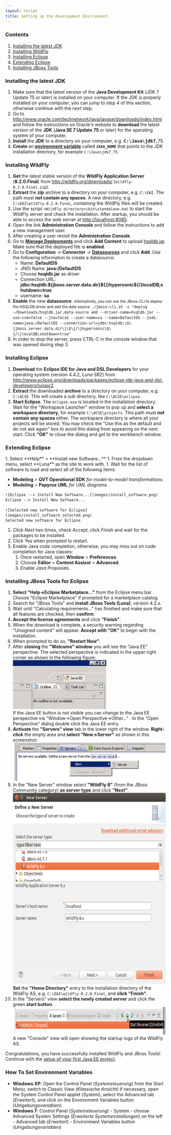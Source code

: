 ```yaml
---
layout: recipe
title: Setting up the Development Environment
---
```

<h3>Contents</h3>
<ol>
<li><a href="#jdk">Installing the latest JDK</a></li>
<li><a href="#wildfly">Installing WildFly</a></li>
<li><a href="#eclipse">Installing Eclipse</a></li>
<li><a href="#plugins">Extending Eclipse</a></li>
<li><a href="#jbosstools">Installing JBoss Tools</a></li>
</ol>
<h3><a id="jdk" name="jdk"></a>Installing the latest JDK</h3>
<ol>
<li>Make sure that the latest version of the <b>Java Development Kit</b> (JDK 7 Update 75 or later) is installed on your computer. If the JDK is properly installed on your computer, you can jump to step 4 of this section, otherwise continue with the next step.</li>
<li>Go to <a href="http://www.oracle.com/technetwork/java/javase/downloads/index.html">http://www.oracle.com/technetwork/java/javase/downloads/index.html</a> and follow the instructions on Oracle's website to <b>download </b>the latest version of the <b>JDK</b> (<b>Java SE 7 Update 75 </b>or later) for the operating system of your computer.</li>
<li><b>Install</b> the <b>JDK</b> to a directory on your computer, e.g. <b><tt>C:\Java\jdk7</tt></b>_75.</li>
<li><b>Create </b>an <a class="int" href="#envvar"><b>environment variable</b></a> called <small><b><tt>JAVA_HOME</tt></b></small> that points to the JDK installation directory, for example <small><tt>C:\Java\jdk7_75</tt></small>. </li>
</ol>
<h3><b><a id="wildfly" name="wildfly"></a>Installing WildFly</b></h3>
<ol>
<li><b>Get </b>the latest stable version of the <b>WildFly Application Server</b> (<strong>8.2.0.Final</strong>) from <a href="http://wildfly.org/downloads/">http://wildfly.org/downloads/</a> (<small><tt>wildfly-8.2.0.Final.zip</tt></small>).</li>
<li><b>Extract </b>the <b>zip</b> archive to a directory on your computer, e.g. <small><tt>C:\EAI</tt></small>. The path must <b>not contain any spaces</b>. A new directory, e.g. <small><tt>C:\EAI\wildfly-8.2.0.Final</tt></small>, containing the WildFly files will be created.</li>
<li>Use the script <small><tt>&lt;WildFly directory&gt;\bin\standalone.bat</tt></small> to start the WildFly server and check the installation. After startup, you should be able to access the web server at <a href="http://localhost:8080">http://localhost:8080</a>.</li>
<li>Open the link <b>Administration Console</b> and follow the instructions to add a new management user.</li>
<li>After creating a user revisit the <b>Administration Console</b>.</li>
<li>Go to <a href="http://localhost:9990/console/App.html#deployments"><b>Manage Deployments</b></a> and click <b>Add Content</b> to upload <a href="hsqldb.jar">hsqldb.jar</a>. Make sure that the deployed file is <b>enabled</b>.</li>
<li>Go to <b>Configuration</b> -&gt; <b>Connector</b> -&gt; <a href="http://localhost:9990/console/App.html#datasources"><b>Datasources</b></a> and click <b>Add</b>. Use the following information to create a datasource:<br />
<ul>
<li>Name: <b>DefaultDS</b></li>
<li>JNDI Name: <b>java:/DefaultDS</b></li>
<li>Choose <b>hsqldb.jar</b> as driver</li>
<li>Connection URL: <b>jdbc:hsqldb:${jboss.server.data.dir}${/}hypersonic${/}localDB;shutdown=true</b></li>
<li>username: <b>sa</b></li>
</ul>
</li>
<li><b>Enable</b> the new <b>datasource</b>.
<small>Alternatively, you can use the JBoss-CLI to deploy the HSQLDB driver and add the data source: <tt>./jboss-cli.sh -c "deploy ~/Downloads/hsqldb.jar,data-source add --driver-name=hsqldb.jar --use-ccm=false --jta=false --user-name=sa --name=DefaultDS --jndi-name=java:/DefaultDS --connection-url=jdbc:hsqldb:\$\{jboss.server.data.dir\}\$\{/\}hypersonic\$\{/\}localDB;shutdown=true"</tt></small></li>
<li>In order to stop the server, press CTRL-C in the console window that was opened during step 3.</li>
</ol>
<h3><a id="eclipse" name="eclipse"></a>Installing Eclipse</h3>
<ol>
<li><b>Download </b>the <b>Eclipse IDE for Java and DSL Developers</b> for your operating system (version 4.4.2, <i>Luna SR2</i>) from <a href="http://www.eclipse.org/downloads/packages/eclipse-ide-java-and-dsl-developers/lunasr2">http://www.eclipse.org/downloads/packages/eclipse-ide-java-and-dsl-developers/lunasr2</a>.</li>
<li><b>Extract </b>the downloaded <b>archive</b> to a directory on your computer, e.g. <small><tt>C:\ACSE</tt></small>. This will create a sub directory, like <small><tt>C:\ACSE\eclipse</tt></small>.</li>
<li><b>Start Eclipse</b>. The <small><tt>eclipse.exe</tt></small> is located in the installation directory. Wait for the "Workspace Launcher" window to pop up and <b>select a workspace directory</b>, for example <small><tt>C:\ACSE\projects</tt></small>. This path must <b>not contain any spaces </b>either. The workspace directory is where all your projects will be stored. You may check the "Use this as the default and do not ask again" box to avoid this dialog from appearing on the next start. Click <b>"OK"</b> to close the dialog and get to the workbench window.</li>
</ol>
<h3><a id="plugins" name="plugins"></a>Extending Eclipse</h3>
1. Select **Help** > **Install new Software...**
1. From the dropdown menu, select **Luna** as the site to work with.
1. Wait for the list of software to load and select all of the following items:

   * **Modeling** > **QVT Operational SDK**
      *for model-to-model transformations.*
   * **Modeling** > **Papyrus UML**
      *for UML diagrams*

    ![Eclipse --> Install New Software...](images/install_software.png)
    Eclipse --> Install New Software...

    ![Selected new software for Eclipse](images/install_software_selected.png)
    Selected new software for Eclipse

1. Click *Next* two times, check *Accept*, click *Finish* and wait for the packages to be installed.
1. Click Yes when prompted to restart.
1. Enable Java code completion, otherwise, you may miss out on code completion for Java classes:
   1. Once restarted, open **Window** > **Preferences**.
   1. Choose **Editor** > **Content Assisst** > **Advanced**.
   1. Enable *Java Proposals*.

<h3><a id="jbosstools" name="jbosstools"></a>Installing JBoss Tools for Eclipse</h3>
<ol>
<li><b>Select "Help-&gt;Eclipse Marketplace..."</b> from the Eclipse menu bar. Choose "Eclipse Marketplace" if prompted for a marketplace catalog.</li>
<li>Search for "JBoss Tools" and <b>install JBoss Tools (Luna)</b>, version 4.2.x.</li>
<li>Wait until "Calculating requirements..." has finished and make sure that all features are checked, then <b>confirm</b>.</li>
<li><b>Accept the license agreements</b> and click <b>"Finish"</b>.</li>
<li>When the download is complete, a security warning regarding "Unsigned content" will appear. <b>Accept with "OK"</b> to begin with the installation.</li>
<li>When prompted to do so, <b>"Restart Now"</b>.</li>
<li>After <b>closing </b>the <b>"Welcome" window</b> you will see the "Java EE" perspective. The selected perspective is indicated in the upper right corner as shown in the following figure:<br /> <img src="images/eclipse_jee_perspective.png" alt="" width="293" height="153" /><br /> If the Java EE button is not visible you can change to the Java EE perspective via "Window-&gt;Open Perspective-&gt;Other..." . In the "Open Perspective" dialog double click the Java EE entry.</li>
<li><b>Activate </b>the <b>"Servers" view</b> tab in the lower right of the window. <b>Right-click</b> the empty area and <b>select "New-&gt;Server"</b> as shown in this screenshot:<br /> <a href="eclipse_server_view.png"><img src="images/eclipse_server_view.png" alt="" width="523" height="120" /></a></li>
<li>In the "New Server" window select <b>"WildFly 8"</b> (from the JBoss Community category) <b>as server type</b> and click <b>"Next"</b>.<br /> <img src="images/eclipse_new_server.png" alt="" width="613" height="599" /><br /> <b>Set</b> the <b>"Home Directory"</b> entry to the installation directory of the WildFly AS, e.g. <small><tt>C:\EAI\wildfly-8.2.0.Final</tt></small>, and <b>click "Finish"</b>.</li>
<li>In the "Servers" view <b>select the newly created server</b> and click the green <b>start button</b>.<br /> <img src="images/eclipse_server_start.png" alt="" width="857" height="86" /><br /> A new "Console" view will open showing the startup logs of the WildFly AS.</li>
</ol>
<p>Congratulations, you have successfully installed WildFly and JBoss Tools!<br /> Continue with the <a class="int" href="020_tutorial_jboss_project.html">setup of your first Java EE project</a>.<br /></p>
<h3><a id="envvar" name="envvar"></a>How To Set Environment Variables</h3>
<ul>
<li><b>Windows XP</b>: Open the Control Panel (<i>Systemsteuerung</i>) from the Start Menu, switch to Classic View (<i>Klassische Ansicht</i>) if necessary, open the System Control Panel applet (<i>System</i>), select the Advanced tab (<i>Erweitert</i>), and click on the Environment Variables button (<i>Umgebungsvariablen</i>).</li>
<li><b>Windows 7</b>: Control Panel (<i>Systemsteuerung</i>) - System - choose Advanced System Settings (<i>Erweiterte Systemeinstellungen</i>) on the left - Advanced tab (<i>Erweitert</i>) - Environment Variables button (<i>Umgebungsvariablen</i>)</li>
</ul>
